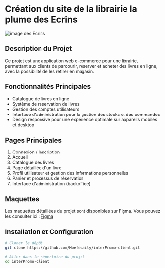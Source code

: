 # Création du site de la librairie la plume des Ecrins

![image des Ecrins](https://www.rencontre-du-soleil.com/wp-content/uploads/2023/07/lac-parc-ecrins-2-1920x1080.jpg)

## Description du Projet

Ce projet est une application web e-commerce pour une librairie, permettant aux clients de parcourir, réserver et acheter des livres en ligne, avec la possibilité de les retirer en magasin.

## Fonctionnalités Principales

- Catalogue de livres en ligne
- Système de réservation de livres
- Gestion des comptes utilisateurs
- Interface d'administration pour la gestion des stocks et des commandes
- Design responsive pour une expérience optimale sur appareils mobiles et desktop

## Pages Principales

1. Connexion / Inscription
2. Accueil
3. Catalogue des livres
4. Page détaillée d'un livre
5. Profil utilisateur et gestion des informations personnelles
6. Panier et processus de réservation
7. Interface d'administration (backoffice)

## Maquettes

Les maquettes détaillées du projet sont disponibles sur Figma. Vous pouvez les consulter ici :
[Figma](https://www.figma.com/design/LnpGF6avDLKOYVG9903wB2/lib?node-id=0-1&t=snPnqVtbn8hyiWk2-0)

## Installation et Configuration

```bash
# Cloner le dépôt
git clone https://github.com/Moefedaily/interPromo-client.git

# Aller dans le répertoire du projet
cd interPromo-client
